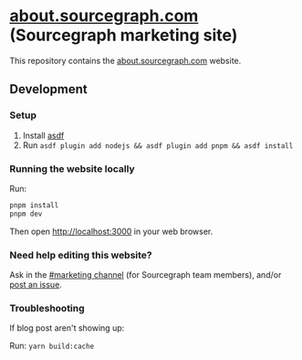 # [about.sourcegraph.com](https://about.sourcegraph.com) (Sourcegraph marketing site)

This repository contains the [about.sourcegraph.com](https://about.sourcegraph.com) website.

## Development

### Setup

1. Install [asdf](https://asdf-vm.com/)
1. Run `asdf plugin add nodejs && asdf plugin add pnpm && asdf install`

### Running the website locally

Run:

```sh
pnpm install
pnpm dev
```

Then open [http://localhost:3000](http://localhost:3000) in your web browser.

### Need help editing this website?

Ask in the [#marketing channel](https://app.slack.com/client/T02FSM7DL/CNC4YAL1E) (for Sourcegraph team members), and/or [post an issue](https://github.com/sourcegraph/about/issues).

### Troubleshooting

If blog post aren't showing up:

Run: `yarn build:cache`